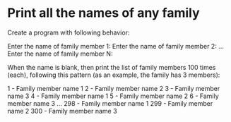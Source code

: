 # Print all the names of any family

Create a program with following behavior:

Enter the name of family member 1:
Enter the name of family member 2:
...
Enter the name of family member N:

When the name is blank, then print the list of family members 100 times (each), following this pattern (as an example, the family has 3 members):

1 - Family member name 1
2 - Family member name 2
3 - Family member name 3
4 - Family member name 1
5 - Family member name 2
6 - Family member name 3
...
298 - Family member name 1
299 - Family member name 2
300 - Family member name 3